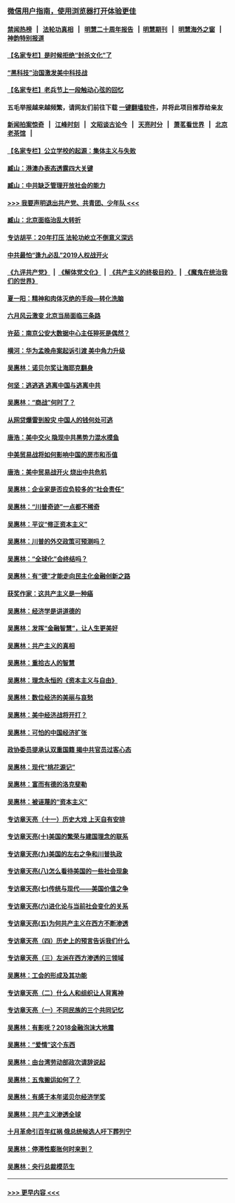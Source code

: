 ### [微信用户指南，使用浏览器打开体验更佳](https://github.com/gfw-breaker/banned-news1/blob/master/indexes/wechat-guide.md?t=0)
#### [禁闻热榜](热点新闻.md?t=0)  &nbsp;&nbsp;|&nbsp;&nbsp; [法轮功真相](https://github.com/gfw-breaker/truth/blob/master/README.md?t=0) &nbsp;&nbsp;|&nbsp;&nbsp; [明慧二十周年报告](https://github.com/gfw-breaker/mh-reports/blob/master/README.md?t=0) &nbsp;&nbsp;|&nbsp;&nbsp;[明慧期刊](https://github.com/gfw-breaker/mh-qikan) &nbsp;&nbsp;|&nbsp;&nbsp; [明慧海外之窗](https://github.com/gfw-breaker/mh-news/blob/master/README.md?t=0) &nbsp;&nbsp;|&nbsp;&nbsp; [神韵特别报道](https://github.com/gfw-breaker/mh-news/blob/master/shenyun.md?t=0)
#### [【名家专栏】是时候拒绝“封杀文化”了](../pages/nsc423/n11814093.md?t=02111422) 
#### [“黑科技”治国激发美中科技战](../pages/nsc423/n11638056.md?t=02111422) 
#### [【名家专栏】老兵节上一段触动心弦的回忆](../pages/nsc423/n11646016.md?t=02111422) 
#### 五毛举报越来越频繁，请网友们前往下载 [一键翻墙软件](https://github.com/gfw-breaker/ssr-accounts)，并将此项目推荐给亲友
#### [新闻拍案惊奇](https://github.com/gfw-breaker/banned-news1/blob/master/pages/link4.md) &nbsp;&nbsp;|&nbsp;&nbsp; [江峰时刻](https://github.com/gfw-breaker/banned-news1/blob/master/pages/link4.md) &nbsp;&nbsp;|&nbsp;&nbsp; [文昭谈古论今](https://github.com/gfw-breaker/banned-news1/blob/master/pages/link4.md) &nbsp;&nbsp;|&nbsp;&nbsp; [天亮时分](https://github.com/gfw-breaker/banned-news1/blob/master/pages/link4.md) &nbsp;&nbsp;|&nbsp;&nbsp; [萧茗看世界](https://github.com/gfw-breaker/banned-news1/blob/master/pages/link4.md) &nbsp;&nbsp;|&nbsp;&nbsp; [北京老茶馆](https://github.com/gfw-breaker/banned-news1/blob/master/pages/link4.md) &nbsp;&nbsp;|&nbsp;&nbsp; 
#### [【名家专栏】公立学校的起源：集体主义与失败](../pages/nsc423/n11601833.md?t=02111422) 
#### [臧山：港澳办表态透露四大关键](../pages/nsc423/n11421628.md?t=02111422) 
#### [臧山：中共缺乏管理开放社会的能力](../pages/nsc423/n11407457.md?t=02111422) 
#### [>>> 我要声明退出共产党、共青团、少年队 <<<](https://github.com/begood0513/goodnews/blob/master/quit/letter.md) 
#### [臧山：北京面临治乱大转折](../pages/nsc423/n11406895.md?t=02111422) 
#### [专访胡平：20年打压 法轮功屹立不倒意义深远](../pages/nsc423/n11398800.md?t=02111422) 
#### [中共最怕“逢九必乱”2019人权战开火](../pages/nsc423/n11385248.md?t=02111422) 
#### [《九评共产党》](https://github.com/begood0513/9ping.md/blob/master/README.md) &nbsp;|&nbsp; [《解体党文化》](../../../../jtdwh.md/blob/master/README.md)  &nbsp;|&nbsp; [《共产主义的终极目的》](../../../../gczydzjmd.md/blob/master/README.md) &nbsp;|&nbsp; [《魔鬼在统治我们的世界》](../../../../mgztzwmdsj.md/blob/master/README.md) 
#### [夏一阳：精神和肉体灭绝的手段—转化洗脑](../pages/nsc423/n11368250.md?t=02111422) 
#### [六月风云激变 北京当局面临三条路](../pages/nsc423/n11313668.md?t=02111422) 
#### [许茹：南京公安大数据中心主任猝死是偶然？](../pages/nsc423/n11064744.md?t=02111422) 
#### [横河：华为孟晚舟案起诉引渡 美中角力升级](../pages/nsc423/n11027230.md?t=02111422) 
#### [吴惠林：诺贝尔奖让海耶克翻身](../pages/nsc423/n10890049.md?t=02111422) 
#### [何坚：逃逃逃 逃离中国与逃离中共](../pages/nsc423/n10592891.md?t=02111422) 
#### [吴惠林：“商战”何时了？](../pages/nsc423/n10573558.md?t=02111422) 
#### [从网贷爆雷到股灾 中国人的钱何处可逃](../pages/nsc423/n10572800.md?t=02111422) 
#### [唐浩：美中交火 隐现中共黑势力混水摸鱼](../pages/nsc423/n10544040.md?t=02111422) 
#### [中美贸易战将如何影响中国的房市和币值](../pages/nsc423/n10543697.md?t=02111422) 
#### [唐浩：美中贸易战开火 烧出中共危机](../pages/nsc423/n10540126.md?t=02111422) 
#### [吴惠林：企业家是否应负较多的“社会责任”](../pages/nsc423/n10535022.md?t=02111422) 
#### [吴惠林：“川普奇迹”一点都不稀奇](../pages/nsc423/n10512808.md?t=02111422) 
#### [吴惠林：平议“修正资本主义”](../pages/nsc423/n10495724.md?t=02111422) 
#### [吴惠林：川普的外交政策可预测吗？](../pages/nsc423/n10462387.md?t=02111422) 
#### [吴惠林：“全球化”会终结吗？](../pages/nsc423/n10452838.md?t=02111422) 
#### [吴惠林：有“德”才能走向民主化金融创新之路](../pages/nsc423/n10432292.md?t=02111422) 
#### [获奖作家：这共产主义是一种癌](../pages/nsc423/n10431541.md?t=02111422) 
#### [吴惠林：经济学是讲道德的](../pages/nsc423/n10398014.md?t=02111422) 
#### [吴惠林：发挥“金融智慧”，让人生更美好](../pages/nsc423/n10375019.md?t=02111422) 
#### [吴惠林：共产主义的真相](../pages/nsc423/n10351394.md?t=02111422) 
#### [吴惠林：重拾古人的智慧](../pages/nsc423/n10337691.md?t=02111422) 
#### [吴惠林：理念永恒的《资本主义与自由》](../pages/nsc423/n10316274.md?t=02111422) 
#### [吴惠林：数位经济的美丽与哀愁](../pages/nsc423/n10292946.md?t=02111422) 
#### [吴惠林：美中经济战将开打？](../pages/nsc423/n10258825.md?t=02111422) 
#### [吴惠林：可怕的中国经济扩张](../pages/nsc423/n10219147.md?t=02111422) 
#### [政协委员提承认双重国籍 揭中共官员过客心态](../pages/nsc423/n10208809.md?t=02111422) 
#### [吴惠林：现代“桃花源记”](../pages/nsc423/n10185234.md?t=02111422) 
#### [吴惠林：富而有德的洛克斐勒](../pages/nsc423/n10142264.md?t=02111422) 
#### [吴惠林：被诬蔑的“资本主义”](../pages/nsc423/n10124816.md?t=02111422) 
#### [专访章天亮（十一）历史大戏 上天自有安排](../pages/nsc423/n10094905.md?t=02111422) 
#### [专访章天亮(十)美国的繁荣与建国理念的联系](../pages/nsc423/n10094899.md?t=02111422) 
#### [专访章天亮(九)美国的左右之争和川普执政](../pages/nsc423/n10094889.md?t=02111422) 
#### [专访章天亮(八)怎么看待美国的一些社会现象](../pages/nsc423/n10094857.md?t=02111422) 
#### [专访章天亮(七)传统与现代——美国价值之争](../pages/nsc423/n10093140.md?t=02111422) 
#### [专访章天亮(六)进化论与当前社会变化的关系](../pages/nsc423/n10092036.md?t=02111422) 
#### [专访章天亮(五)为何共产主义在西方不断渗透](../pages/nsc423/n10083620.md?t=02111422) 
#### [专访章天亮（四）历史上的预言告诉我们什么](../pages/nsc423/n10083606.md?t=02111422) 
#### [专访章天亮（三）左派在西方渗透的三领域](../pages/nsc423/n10081115.md?t=02111422) 
#### [吴惠林：工会的形成及其功能](../pages/nsc423/n10080633.md?t=02111422) 
#### [专访章天亮（二）什么人和组织让人背离神](../pages/nsc423/n10076637.md?t=02111422) 
#### [专访章天亮（一）不同民族的三个共同记忆](../pages/nsc423/n10074188.md?t=02111422) 
#### [吴惠林：有影呒？2018金融泡沫大地震](../pages/nsc423/n10040534.md?t=02111422) 
#### [吴惠林：“爱情”这个东西](../pages/nsc423/n10019423.md?t=02111422) 
#### [吴惠林：由台湾劳动部政次请辞说起](../pages/nsc423/n9979679.md?t=02111422) 
#### [吴惠林：五鬼搬运如何了？](../pages/nsc423/n9925338.md?t=02111422) 
#### [吴惠林：有感于本年诺贝尔经济学奖](../pages/nsc423/n9871883.md?t=02111422) 
#### [吴惠林：共产主义渗透全球](../pages/nsc423/n9812748.md?t=02111422) 
#### [十月革命引百年红祸 俄总统候选人吁下葬列宁](../pages/nsc423/n9810182.md?t=02111422) 
#### [吴惠林：停滞性膨胀何时来到？](../pages/nsc423/n9764136.md?t=02111422) 
#### [吴惠林：央行总裁模范生](../pages/nsc423/n9728134.md?t=02111422) 

----
#### [ >>> 更早内容 <<< ](../indexes/nsc423-earlier.md)
